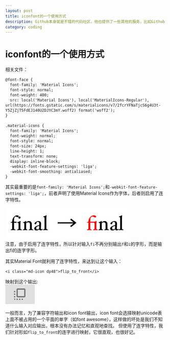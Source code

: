 ```yaml
---
layout: post
title: iconfont的一个使用方式
description: Github本身就是不错的代码社区，他也提供了一些其他的服务，比如Github Pages，使用它可以很方便的建立自己的独立博客，并且免费。
category: coding
---
```


# iconfont的一个使用方式  
相关文件：    

```
@font-face {
  font-family: 'Material Icons';
  font-style: normal;
  font-weight: 400;
  src: local('Material Icons'), local('MaterialIcons-Regular'), url(https://fonts.gstatic.com/s/materialicons/v7/2fcrYFNaTjcS6g4U3t-Y5ZjZjT5FdEJ140U2DJYC3mY.woff2) format('woff2');
}

.material-icons {
  font-family: 'Material Icons';
  font-weight: normal;
  font-style: normal;
  font-size: 24px;
  line-height: 1;
  text-transform: none;
  display: inline-block;
  -webkit-font-feature-settings: 'liga';
  -webkit-font-smoothing: antialiased;
}
```
其实最重要的是`font-family: 'Material Icons';`和`-webkit-font-feature-settings: 'liga';`，前者声明了使用Material Icons作为字体，后者则启用了连字特性。  

![](../../images/myblog/lianzifu.png)  
注意，由于启用了连字特性，所以针对输入`fi`不再分别输出`f`和`i`的字形，而是输出fi的连字字形。

其实Material Font就利用了连字特性，来达到让这个输入：  
```
<i class="md-icon dp48">flip_to_front</i>
```   
映射到这个输出:   
![](../../images/myblog/flip.png)   

一般而言，为了兼容字符输出和icon font输出，icon font会选择映射unicode表上面不被占用的一个平面的单字（如font awesome），这样做的坏处是我们不知道什么输入对应输出，根本没有办法记忆和直观地查找。
但使用了连字特性，我们针对形如`flip_to_front`的连字进行映射，它很直观，也很好记。
